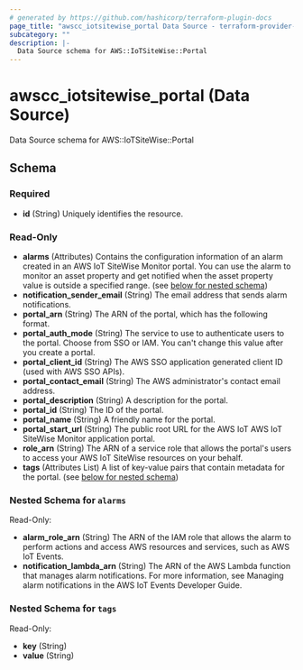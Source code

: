 ```yaml
---
# generated by https://github.com/hashicorp/terraform-plugin-docs
page_title: "awscc_iotsitewise_portal Data Source - terraform-provider-awscc"
subcategory: ""
description: |-
  Data Source schema for AWS::IoTSiteWise::Portal
---
```


# awscc_iotsitewise_portal (Data Source)

Data Source schema for AWS::IoTSiteWise::Portal



<!-- schema generated by tfplugindocs -->
## Schema

### Required

- **id** (String) Uniquely identifies the resource.

### Read-Only

- **alarms** (Attributes) Contains the configuration information of an alarm created in an AWS IoT SiteWise Monitor portal. You can use the alarm to monitor an asset property and get notified when the asset property value is outside a specified range. (see [below for nested schema](#nestedatt--alarms))
- **notification_sender_email** (String) The email address that sends alarm notifications.
- **portal_arn** (String) The ARN of the portal, which has the following format.
- **portal_auth_mode** (String) The service to use to authenticate users to the portal. Choose from SSO or IAM. You can't change this value after you create a portal.
- **portal_client_id** (String) The AWS SSO application generated client ID (used with AWS SSO APIs).
- **portal_contact_email** (String) The AWS administrator's contact email address.
- **portal_description** (String) A description for the portal.
- **portal_id** (String) The ID of the portal.
- **portal_name** (String) A friendly name for the portal.
- **portal_start_url** (String) The public root URL for the AWS IoT AWS IoT SiteWise Monitor application portal.
- **role_arn** (String) The ARN of a service role that allows the portal's users to access your AWS IoT SiteWise resources on your behalf.
- **tags** (Attributes List) A list of key-value pairs that contain metadata for the portal. (see [below for nested schema](#nestedatt--tags))

<a id="nestedatt--alarms"></a>
### Nested Schema for `alarms`

Read-Only:

- **alarm_role_arn** (String) The ARN of the IAM role that allows the alarm to perform actions and access AWS resources and services, such as AWS IoT Events.
- **notification_lambda_arn** (String) The ARN of the AWS Lambda function that manages alarm notifications. For more information, see Managing alarm notifications in the AWS IoT Events Developer Guide.


<a id="nestedatt--tags"></a>
### Nested Schema for `tags`

Read-Only:

- **key** (String)
- **value** (String)


